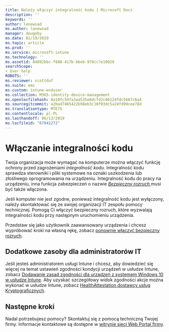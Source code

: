 ```yaml
---
title: Należy włączyć integralność kodu | Microsoft Docs
description: ''
keywords: ''
author: lenewsad
ms.author: lanewsad
manager: dougeby
ms.date: 02/19/2019
ms.topic: article
ms.prod: ''
ms.service: microsoft-intune
ms.technology: ''
ms.assetid: 84892bbc-f888-417b-bbeb-978cc7e10028
searchScope:
- User help
ROBOTS: ''
ms.reviewer: scottduf
ms.suite: ems
ms.custom: intune-enduser
ms.collection: M365-identity-device-management
ms.openlocfilehash: 0a10fc54fa3aa535e6dcfd2c06124fdc5b87c6a4
ms.sourcegitcommit: a2bad7465422b98eb3c10f03dc5a24fd99cee78d
ms.translationtype: MTE75
ms.contentlocale: pl-PL
ms.lasthandoff: 06/13/2019
ms.locfileid: "67041272"
---
```

# <a name="enable-code-integrity"></a>Włączanie integralności kodu

Twoja organizacja może wymagać na komputerze można włączyć funkcję ochrony przed zagrożeniami *integralność kodu*. Integralność kodu sprawdza sterowniki i pliki systemowe na oznaki uszkodzenia lub złośliwego oprogramowania na urządzeniu. Integralność kodu do pracy na urządzeniu, inna funkcja zabezpieczeń o nazwie [ *Bezpieczny rozruch* ](https://docs.microsoft.com/windows/security/information-protection/secure-the-windows-10-boot-process#secure-boot) musi być także włączona. 

Jeśli komputer nie jest zgodne, ponieważ integralność kodu jest wyłączony, należy skontaktować się ze swojej organizacji IT zespołu pomocy technicznej. Pomogą Ci włączyć bezpieczny rozruch, które wyzwalają integralności kodu przy następnym uruchomieniu urządzenia. 

Przedstaw się jako użytkownik zaawansowany urządzenia i chcesz wypróbować kroki na własną rękę, zobacz [ponownie włączyć bezpieczny rozruch](https://docs.microsoft.com/windows-hardware/manufacture/desktop/disabling-secure-boot#re-enable-secure-boot).

## <a name="additional-resources-for-it-administrators"></a>Dodatkowe zasoby dla administratorów IT  
Jeśli jesteś administratorem usługi Intune i chcesz, aby dowiedzieć się więcej na temat ustawień zgodności kondycji urządzeń w usłudze Intune, zobacz [Dodawanie zasad zgodności dla urządzeń z systemem Windows 10 w usłudze Intune](https://docs.microsoft.com/intune/compliance-policy-create-windows). Aby uzyskać szczegółowy widok zgodności akcje można wykonać w usłudze Intune, zobacz [HealthAttestation dostawcy usług Kryptograficznych](https://docs.microsoft.com/windows/client-management/mdm/healthattestation-csp#a-href-idtake-policy-actionastep-8-take-appropriate-policy-action-based-on-evaluation-results).  

## <a name="next-steps"></a>Następne kroki  
Nadal potrzebujesz pomocy? Skontaktuj się z pomocą techniczną Twojej firmy. Informacje kontaktowe są dostępne w [witrynie sieci Web Portal firmy](https://go.microsoft.com/fwlink/?linkid=2010980).

